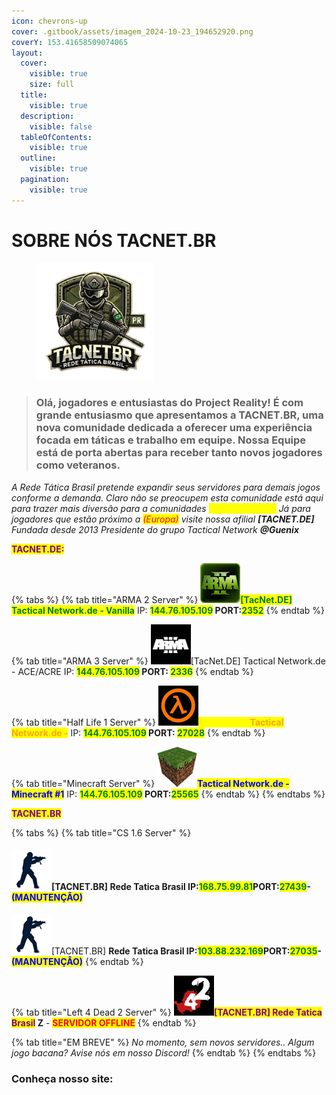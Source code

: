 ```yaml
---
icon: chevrons-up
cover: .gitbook/assets/imagem_2024-10-23_194652920.png
coverY: 153.41658509074065
layout:
  cover:
    visible: true
    size: full
  title:
    visible: true
  description:
    visible: false
  tableOfContents:
    visible: true
  outline:
    visible: true
  pagination:
    visible: true
---
```


# SOBRE NÓS TACNET.BR

<figure><img src=".gitbook/assets/Ideiaa.png" alt="" width="188"><figcaption></figcaption></figure>



> ### Olá, jogadores e entusiastas do **Project Reality**! É com grande entusiasmo que apresentamos a **TACNET.BR**, uma nova comunidade dedicada a oferecer uma experiência focada em táticas e trabalho em equipe. Nossa Equipe está de porta abertas para receber tanto novos jogadores como veteranos.

_A Rede Tática Brasil pretende expandir seus servidores para demais jogos conforme a demanda. Claro não se preocupem esta comunidade está aqui para trazer mais diversão para a comunidades        <mark style="color:yellow;">(South America)</mark> Já para jogadores que estão próximo a <mark style="color:red;">(Europa)</mark> visite nossa afilial **\[TACNET.DE]** Fundada desde 2013 Presidente do grupo Tactical Network **@Guenix**_&#x20;

<mark style="color:purple;">**TACNET.DE:**</mark>

{% tabs %}
{% tab title="ARMA 2 Server" %}
<img src=".gitbook/assets/image (13).png" alt="" data-size="original"><mark style="color:green;">**\[TacNet.DE] Tactical Network.de - Vanilla**</mark> IP: <mark style="color:green;">**144.76.105.109**</mark>**&#x20;PORT:**<mark style="color:green;">**2352**</mark>
{% endtab %}

{% tab title="ARMA 3 Server" %}
<img src=".gitbook/assets/image (14).png" alt="" data-size="original">\[TacNet.DE] Tactical Network.de - ACE/ACRE IP: <mark style="color:green;">**144.76.105.109**</mark>**&#x20;PORT:&#x20;**<mark style="color:green;">**2336**</mark>
{% endtab %}

{% tab title="Half Life 1 Server" %}
<img src=".gitbook/assets/image (15).png" alt="" data-size="original"><mark style="color:yellow;">**\[TacNet.DE]**</mark><mark style="color:orange;">**Tactical Network.de -**</mark> IP: <mark style="color:green;">**144.76.105.109**</mark>**&#x20;PORT:&#x20;**<mark style="color:green;">**27028**</mark>
{% endtab %}

{% tab title="Minecraft Server" %}
<img src=".gitbook/assets/image (12).png" alt="" data-size="original"><mark style="color:blue;">**Tactical Network.de - Minecraft #1**</mark> IP: <mark style="color:green;">**144.76.105.109**</mark>**&#x20;PORT:**<mark style="color:green;">**25565**</mark>
{% endtab %}
{% endtabs %}

<mark style="color:purple;">**TACNET.BR**</mark>

{% tabs %}
{% tab title="CS 1.6 Server" %}
#### ![](<.gitbook/assets/image (16).png>)\[TACNET.BR] **Rede Tatica Brasil IP:**<mark style="color:green;">**168.75.99.81**</mark>PORT:<mark style="color:green;">**27439**</mark>**-&#x20;**<mark style="color:blue;">**(MANUTENÇÂO)**</mark>

![](<.gitbook/assets/image (19).png>)\[TACNET.BR] **Rede Tatica Brasil IP:**<mark style="color:green;">**103.88.232.169**</mark>**PORT:**<mark style="color:green;">**27035**</mark>**-&#x20;**<mark style="color:blue;">**(MANUTENÇÂO)**</mark>
{% endtab %}

{% tab title="Left 4 Dead 2 Server" %}
![](<.gitbook/assets/image (17).png>)<mark style="color:purple;">**\[TACNET.BR] Rede Tatica Brasil**</mark>**&#x20;Z** - <mark style="color:red;">**SERVIDOR OFFLINE**</mark>
{% endtab %}

{% tab title="EM BREVE" %}
_No momento, sem novos servidores.. Algum jogo bacana? Avise nós em nosso Discord!_
{% endtab %}
{% endtabs %}

### Conheça nosso site:
